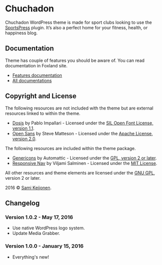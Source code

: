 # Chuchadon

Chuchadon WordPress theme is made for sport clubs looking to use the [SportsPress](https://wordpress.org/support/plugin/sportspress) plugin. It’s also a perfect home for your fitness, health, or happiness blog.

## Documentation

Theme has couple of features you should be aware of. You can read documentation in Foxland site.

* [Features documentation](https://foxland.fi/docs/chuchadon-theme-documentation/)
* [All documentations](https://foxland.fi/documents/for/chuchadon/)

## Copyright and License

The following resources are not included with the theme but are external resources linked to within the theme.

* [Dosis](https://www.google.com/fonts/specimen/Dosis) by Pablo Impallari - Licensed under the [SIL Open Font License, version 1.1](http://scripts.sil.org/OFL).
* [Open Sans](https://www.google.com/fonts/specimen/Open%20Sans) by Steve Matteson - Licensed under the [Apache License, version 2.0](http://www.apache.org/licenses/LICENSE-2.0.html).

The following resources are included within the theme package.

* [Genericons](http://genericons.com/) by Automattic - Licensed under the [GPL, version 2 or later](http://www.gnu.org/licenses/old-licenses/gpl-2.0.html).
* [Responsive Nav](http://responsive-nav.com/) by Viljami Salminen - Licensed under the [MIT License](http://opensource.org/licenses/MIT).

All other resources and theme elements are licensed under the [GNU GPL](http://www.gnu.org/licenses/old-licenses/gpl-2.0.html), version 2 or later.

2016 &copy; [Sami Keijonen](https://foxland.fi/).

## Changelog

### Version 1.0.2 - May 17, 2016

* Use native WordPress logo system.
* Update Media Grabber.

### Version 1.0.0 - January 15, 2016

* Everything's new!